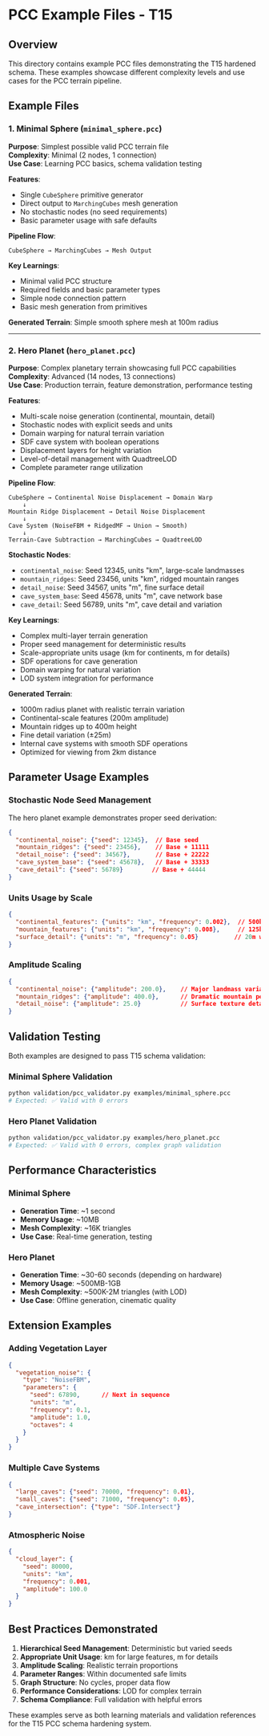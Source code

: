 # PCC Example Files - T15

## Overview

This directory contains example PCC files demonstrating the T15 hardened schema. These examples showcase different complexity levels and use cases for the PCC terrain pipeline.

## Example Files

### 1. Minimal Sphere (`minimal_sphere.pcc`)

**Purpose**: Simplest possible valid PCC terrain file  
**Complexity**: Minimal (2 nodes, 1 connection)  
**Use Case**: Learning PCC basics, schema validation testing

**Features**:
- Single `CubeSphere` primitive generator
- Direct output to `MarchingCubes` mesh generation
- No stochastic nodes (no seed requirements)
- Basic parameter usage with safe defaults

**Pipeline Flow**:
```
CubeSphere → MarchingCubes → Mesh Output
```

**Key Learnings**:
- Minimal valid PCC structure  
- Required fields and basic parameter types
- Simple node connection pattern
- Basic mesh generation from primitives

**Generated Terrain**: Simple smooth sphere mesh at 100m radius

---

### 2. Hero Planet (`hero_planet.pcc`)

**Purpose**: Complex planetary terrain showcasing full PCC capabilities  
**Complexity**: Advanced (14 nodes, 13 connections)  
**Use Case**: Production terrain, feature demonstration, performance testing

**Features**:
- Multi-scale noise generation (continental, mountain, detail)
- Stochastic nodes with explicit seeds and units
- Domain warping for natural terrain variation  
- SDF cave system with boolean operations
- Displacement layers for height variation
- Level-of-detail management with QuadtreeLOD
- Complete parameter range utilization

**Pipeline Flow**:
```
CubeSphere → Continental Noise Displacement → Domain Warp
    ↓
Mountain Ridge Displacement → Detail Noise Displacement
    ↓
Cave System (NoiseFBM + RidgedMF → Union → Smooth)
    ↓
Terrain-Cave Subtraction → MarchingCubes → QuadtreeLOD
```

**Stochastic Nodes**:
- `continental_noise`: Seed 12345, units "km", large-scale landmasses
- `mountain_ridges`: Seed 23456, units "km", ridged mountain ranges  
- `detail_noise`: Seed 34567, units "m", fine surface detail
- `cave_system_base`: Seed 45678, units "m", cave network base
- `cave_detail`: Seed 56789, units "m", cave detail and variation

**Key Learnings**:
- Complex multi-layer terrain generation
- Proper seed management for deterministic results
- Scale-appropriate units usage (km for continents, m for details)
- SDF operations for cave generation
- Domain warping for natural variation
- LOD system integration for performance

**Generated Terrain**: 
- 1000m radius planet with realistic terrain variation
- Continental-scale features (200m amplitude) 
- Mountain ridges up to 400m height
- Fine detail variation (±25m)
- Internal cave systems with smooth SDF operations
- Optimized for viewing from 2km distance

## Parameter Usage Examples

### Stochastic Node Seed Management

The hero planet example demonstrates proper seed derivation:

```json
{
  "continental_noise": {"seed": 12345},  // Base seed
  "mountain_ridges": {"seed": 23456},    // Base + 11111  
  "detail_noise": {"seed": 34567},       // Base + 22222
  "cave_system_base": {"seed": 45678},   // Base + 33333
  "cave_detail": {"seed": 56789}        // Base + 44444
}
```

### Units Usage by Scale

```json
{
  "continental_features": {"units": "km", "frequency": 0.002},  // 500km wavelength
  "mountain_features": {"units": "km", "frequency": 0.008},     // 125km wavelength  
  "surface_detail": {"units": "m", "frequency": 0.05}          // 20m wavelength
}
```

### Amplitude Scaling

```json
{
  "continental_noise": {"amplitude": 200.0},    // Major landmass variation
  "mountain_ridges": {"amplitude": 400.0},      // Dramatic mountain peaks
  "detail_noise": {"amplitude": 25.0}           // Surface texture detail
}
```

## Validation Testing

Both examples are designed to pass T15 schema validation:

### Minimal Sphere Validation
```bash
python validation/pcc_validator.py examples/minimal_sphere.pcc
# Expected: ✅ Valid with 0 errors
```

### Hero Planet Validation  
```bash
python validation/pcc_validator.py examples/hero_planet.pcc
# Expected: ✅ Valid with 0 errors, complex graph validation
```

## Performance Characteristics

### Minimal Sphere
- **Generation Time**: ~1 second
- **Memory Usage**: ~10MB
- **Mesh Complexity**: ~16K triangles
- **Use Case**: Real-time generation, testing

### Hero Planet
- **Generation Time**: ~30-60 seconds (depending on hardware)
- **Memory Usage**: ~500MB-1GB
- **Mesh Complexity**: ~500K-2M triangles (with LOD)
- **Use Case**: Offline generation, cinematic quality

## Extension Examples

### Adding Vegetation Layer
```json
{
  "vegetation_noise": {
    "type": "NoiseFBM",
    "parameters": {
      "seed": 67890,      // Next in sequence
      "units": "m",
      "frequency": 0.1,
      "amplitude": 1.0,
      "octaves": 4
    }
  }
}
```

### Multiple Cave Systems
```json
{
  "large_caves": {"seed": 70000, "frequency": 0.01},
  "small_caves": {"seed": 71000, "frequency": 0.05},
  "cave_intersection": {"type": "SDF.Intersect"}
}
```

### Atmospheric Noise
```json
{
  "cloud_layer": {
    "seed": 80000,
    "units": "km", 
    "frequency": 0.001,
    "amplitude": 100.0
  }
}
```

## Best Practices Demonstrated

1. **Hierarchical Seed Management**: Deterministic but varied seeds
2. **Appropriate Unit Usage**: km for large features, m for details
3. **Amplitude Scaling**: Realistic terrain proportions
4. **Parameter Ranges**: Within documented safe limits
5. **Graph Structure**: No cycles, proper data flow
6. **Performance Considerations**: LOD for complex terrain
7. **Schema Compliance**: Full validation with helpful errors

These examples serve as both learning materials and validation references for the T15 PCC schema hardening system.